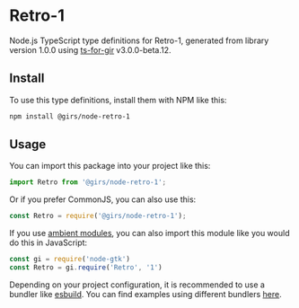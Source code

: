 
# Retro-1

Node.js TypeScript type definitions for Retro-1, generated from library version 1.0.0 using [ts-for-gir](https://github.com/gjsify/ts-for-gjs) v3.0.0-beta.12.

## Install

To use this type definitions, install them with NPM like this:
```bash
npm install @girs/node-retro-1
```

## Usage

You can import this package into your project like this:
```ts
import Retro from '@girs/node-retro-1';
```

Or if you prefer CommonJS, you can also use this:
```ts
const Retro = require('@girs/node-retro-1');
```

If you use [ambient modules](https://github.com/gjsify/ts-for-gir/tree/main/packages/cli#ambient-modules), you can also import this module like you would do this in JavaScript:

```ts
const gi = require('node-gtk')
const Retro = gi.require('Retro', '1')
```

Depending on your project configuration, it is recommended to use a bundler like [esbuild](https://esbuild.github.io/). You can find examples using different bundlers [here](https://github.com/gjsify/ts-for-gir/tree/main/examples).